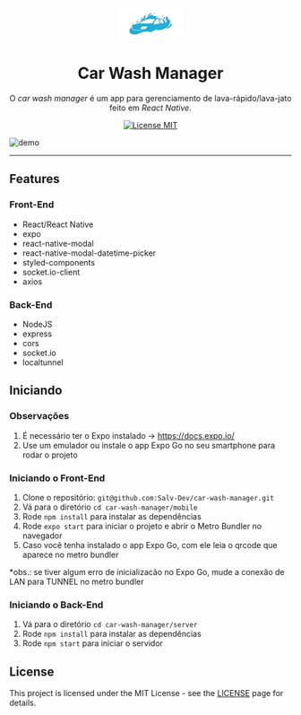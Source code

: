 
<h1 align="center">
<br>
  <img src="./images/cwm-logo.png" alt="car-wash-manager" width="120">
<br>
<br>
Car Wash Manager
</h1>

<p align="center">O <i>car wash manager</i> é um app para gerenciamento de lava-rápido/lava-jato feito em <i>React Native</i>.</p>

<p align="center">
  <a href="https://opensource.org/licenses/MIT">
    <img src="https://img.shields.io/badge/License-MIT-blue.svg" alt="License MIT">
  </a>
</p>

[//]: # (Add your gifs/images here:)
<div>
  <img src="./images/example.gif" alt="demo" height="600">
</div>

<hr />

## Features
[//]: # (Add the features of your project here:)

### Front-End
- React/React Native
- expo
- react-native-modal
- react-native-modal-datetime-picker
- styled-components
- socket.io-client
- axios

### Back-End
- NodeJS
- express
- cors
- socket.io
- localtunnel

## Iniciando

### Observações
1. É necessário ter o Expo instalado -> https://docs.expo.io/
2. Use um emulador ou instale o app Expo Go no seu smartphone para rodar o projeto

### Iniciando o Front-End
1. Clone o repositório: `git@github.com:Salv-Dev/car-wash-manager.git`
2. Vá para o diretório `cd car-wash-manager/mobile`
3. Rode `npm install` para instalar as dependências
4. Rode `expo start` para iniciar o projeto e abrir o Metro Bundler no navegador
5. Caso você tenha instalado o app Expo Go, com ele leia o qrcode que aparece no metro bundler
<p>*obs.: se tiver algum erro de inicializacão no Expo Go, mude a conexão de LAN para TUNNEL no metro bundler</p>

### Iniciando o Back-End
1. Vá para o diretório `cd car-wash-manager/server`
2. Rode `npm install` para instalar as dependências
3. Rode `npm start` para iniciar o servidor

## License

This project is licensed under the MIT License - see the [LICENSE](https://opensource.org/licenses/MIT) page for details.
